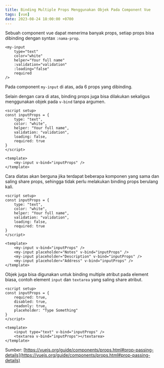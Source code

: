 ```yaml
---
title: Binding Multiple Props Menggunakan Objek Pada Component Vue
tags: [vue]
date: 2023-08-24 18:00:00 +0700
---
```


Sebuah component vue dapat menerima banyak props, setiap props bisa dibinding dengan syntax `:nama-prop`.

<!--more-->

```vue
<my-input
	type="text"
	color="white"
	helper="Your full name"
	:validation="validation"
	:loading="false"
	required
/>
```

Pada component `my-input` di atas, ada 6 props yang dibinding.

Selain dengan cara di atas, binding props juga bisa dilakukan sekaligus menggunakan objek pada `v-bind` tanpa argumen.

```vue
<script setup>
const inputProps = {
	type: "text",
	color: "white",
	helper: "Your full name",
	validation: "validation",
	loading: false,
	required: true
}
</script>

<template>
	<my-input v-bind="inputProps" />
</template>
```

Cara diatas akan berguna jika terdapat beberapa komponen yang sama dan saling share props, sehingga tidak perlu melakukan binding props berulang kali.

```vue
<script setup>
const inputProps = {
	type: "text",
	color: "white",
	helper: "Your full name",
	validation: "validation",
	loading: false,
	required: true
}
</script>

<template>
	<my-input v-bind="inputProps" />
	<my-input placeholder="Notes" v-bind="inputProps" />
	<my-input placeholder="Description" v-bind="inputProps" />
	<my-input placeholder="Address" v-bind="inputProps" />
</template>
```

Objek juga bisa digunakan untuk binding multiple atribut pada element biasa, contoh element `input` dan `textarea` yang saling share atribut.

```vue
<script setup>
const inputProps = {
	required: true,
	disabled: true,
	readonly: true,
	placeholder: "Type Something"
}
</script>

<template>
	<input type="text" v-bind="inputProps" />
	<textarea v-bind="inputProps"></textarea>
</template>
```

Sumber: [https://vuejs.org/guide/components/props.html#prop-passing-details](https://vuejs.org/guide/components/props.html#prop-passing-details)
<!--stackedit_data:
eyJoaXN0b3J5IjpbLTI5Mzc0ODMsMTc1OTg4MTE2MF19
-->
